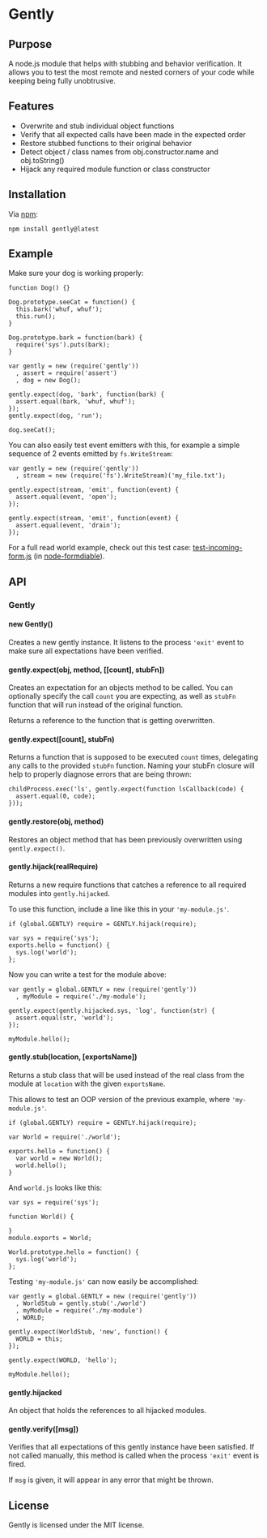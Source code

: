 Gently
======

Purpose
-------

A node.js module that helps with stubbing and behavior verification. It allows you to test the most remote and nested corners of your code while keeping being fully unobtrusive.

Features
--------

-   Overwrite and stub individual object functions
-   Verify that all expected calls have been made in the expected order
-   Restore stubbed functions to their original behavior
-   Detect object / class names from obj.constructor.name and obj.toString()
-   Hijack any required module function or class constructor

Installation
------------

Via [npm](http://github.com/isaacs/npm):

    npm install gently@latest

Example
-------

Make sure your dog is working properly:

    function Dog() {}

    Dog.prototype.seeCat = function() {
      this.bark('whuf, whuf');
      this.run();
    }

    Dog.prototype.bark = function(bark) {
      require('sys').puts(bark);
    }

    var gently = new (require('gently'))
      , assert = require('assert')
      , dog = new Dog();

    gently.expect(dog, 'bark', function(bark) {
      assert.equal(bark, 'whuf, whuf');
    });
    gently.expect(dog, 'run');

    dog.seeCat();

You can also easily test event emitters with this, for example a simple sequence of 2 events emitted by `fs.WriteStream`:

    var gently = new (require('gently'))
      , stream = new (require('fs').WriteStream)('my_file.txt');

    gently.expect(stream, 'emit', function(event) {
      assert.equal(event, 'open');
    });

    gently.expect(stream, 'emit', function(event) {
      assert.equal(event, 'drain');
    });

For a full read world example, check out this test case: [test-incoming-form.js](http://github.com/felixge/node-formidable/blob/master/test/simple/test-incoming-form.js) (in [node-formdiable](http://github.com/felixge/node-formidable)).

API
---

### Gently

#### new Gently()

Creates a new gently instance. It listens to the process `'exit'` event to make sure all expectations have been verified.

#### gently.expect(obj, method, \[\[count\], stubFn\])

Creates an expectation for an objects method to be called. You can optionally specify the call `count` you are expecting, as well as `stubFn` function that will run instead of the original function.

Returns a reference to the function that is getting overwritten.

#### gently.expect(\[count\], stubFn)

Returns a function that is supposed to be executed `count` times, delegating any calls to the provided `stubFn` function. Naming your stubFn closure will help to properly diagnose errors that are being thrown:

    childProcess.exec('ls', gently.expect(function lsCallback(code) {
      assert.equal(0, code);
    }));

#### gently.restore(obj, method)

Restores an object method that has been previously overwritten using `gently.expect()`.

#### gently.hijack(realRequire)

Returns a new require functions that catches a reference to all required modules into `gently.hijacked`.

To use this function, include a line like this in your `'my-module.js'`.

    if (global.GENTLY) require = GENTLY.hijack(require);

    var sys = require('sys');
    exports.hello = function() {
      sys.log('world');
    };

Now you can write a test for the module above:

    var gently = global.GENTLY = new (require('gently'))
      , myModule = require('./my-module');

    gently.expect(gently.hijacked.sys, 'log', function(str) {
      assert.equal(str, 'world');
    });

    myModule.hello();

#### gently.stub(location, \[exportsName\])

Returns a stub class that will be used instead of the real class from the module at `location` with the given `exportsName`.

This allows to test an OOP version of the previous example, where `'my-module.js'`.

    if (global.GENTLY) require = GENTLY.hijack(require);

    var World = require('./world');

    exports.hello = function() {
      var world = new World();
      world.hello();
    }

And `world.js` looks like this:

    var sys = require('sys');

    function World() {

    }
    module.exports = World;

    World.prototype.hello = function() {
      sys.log('world');
    };

Testing `'my-module.js'` can now easily be accomplished:

    var gently = global.GENTLY = new (require('gently'))
      , WorldStub = gently.stub('./world')
      , myModule = require('./my-module')
      , WORLD;

    gently.expect(WorldStub, 'new', function() {
      WORLD = this;
    });

    gently.expect(WORLD, 'hello');

    myModule.hello();

#### gently.hijacked

An object that holds the references to all hijacked modules.

#### gently.verify(\[msg\])

Verifies that all expectations of this gently instance have been satisfied. If not called manually, this method is called when the process `'exit'` event is fired.

If `msg` is given, it will appear in any error that might be thrown.

License
-------

Gently is licensed under the MIT license.
